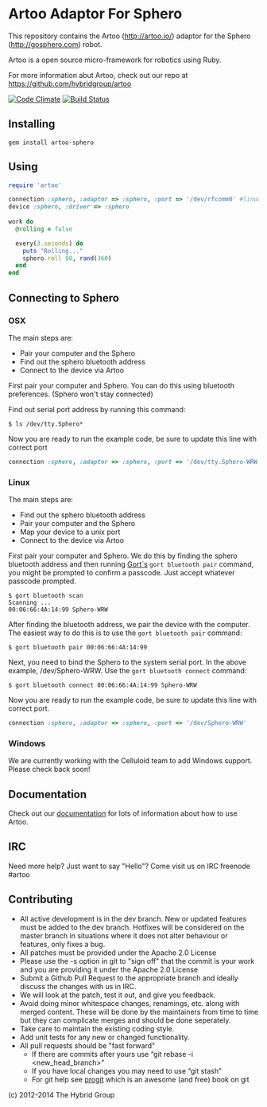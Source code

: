 # Artoo Adaptor For Sphero

This repository contains the Artoo (http://artoo.io/) adaptor for the Sphero (http://gosphero.com) robot.

Artoo is a open source micro-framework for robotics using Ruby.

For more information abut Artoo, check out our repo at https://github.com/hybridgroup/artoo

[![Code Climate](https://codeclimate.com/github/hybridgroup/artoo-sphero.png)](https://codeclimate.com/github/hybridgroup/artoo-sphero) [![Build Status](https://travis-ci.org/hybridgroup/artoo-sphero.png?branch=master)](https://travis-ci.org/hybridgroup/artoo-sphero)

## Installing

```
gem install artoo-sphero
```

## Using

```ruby
require 'artoo'

connection :sphero, :adaptor => :sphero, :port => '/dev/rfcomm0' #linux
device :sphero, :driver => :sphero
  
work do
  @rolling = false

  every(3.seconds) do
    puts "Rolling..."
    sphero.roll 90, rand(360)
  end
end
```
## Connecting to Sphero

### OSX

The main steps are:

- Pair your computer and the Sphero
- Find out the sphero bluetooth address
- Connect to the device via Artoo

First pair your computer and Sphero. You can do this using bluetooth preferences. (Sphero won't stay connected)

Find out serial port address by running this command:

`$ ls /dev/tty.Sphero*`

Now you are ready to run the example code, be sure to update this line with correct port

```ruby
connection :sphero, :adaptor => :sphero, :port => '/dev/tty.Sphero-WRW-RN-SPP'
```

### Linux

The main steps are:

- Find out the sphero bluetooth address
- Pair your computer and the Sphero
- Map your device to a unix port
- Connect to the device via Artoo

First pair your computer and Sphero.
We do this by finding the sphero bluetooth address and then running [Gort´s](http://gort.io) `gort bluetooth pair` command, you might be prompted to confirm a passcode.
Just accept whatever passcode prompted.

```
$ gort bluetooth scan
Scanning ...
00:06:66:4A:14:99 Sphero-WRW
```

After finding the bluetooth address, we pair the device with the computer.
The easiest way to do this is to use the `gort bluetooth pair` command:

`$ gort bluetooth pair 00:06:66:4A:14:99`

Next, you need to bind the Sphero to the system serial port. In the above
example, /dev/Sphero-WRW. Use the `gort bluetooth connect` command:

`$ gort bluetooth connect 00:06:66:4A:14:99 Sphero-WRW`

Now you are ready to run the example code, be sure to update this line with correct port.

```ruby
connection :sphero, :adaptor => :sphero, :port => '/dev/Sphero-WRW'
```

### Windows

We are currently working with the Celluloid team to add Windows support. Please check back soon!

## Documentation

Check out our [documentation](http://artoo.io/documentation/) for lots of information about how to use Artoo.

## IRC

Need more help? Just want to say "Hello"? Come visit us on IRC freenode #artoo

## Contributing
* All active development is in the dev branch. New or updated features must be added to the dev branch. Hotfixes will be considered on the master branch in situations where it does not alter behaviour or features, only fixes a bug.
* All patches must be provided under the Apache 2.0 License
* Please use the -s option in git to "sign off" that the commit is your work and you are providing it under the Apache 2.0 License
* Submit a Github Pull Request to the appropriate branch and ideally discuss the changes with us in IRC.
* We will look at the patch, test it out, and give you feedback.
* Avoid doing minor whitespace changes, renamings, etc. along with merged content. These will be done by the maintainers from time to time but they can complicate merges and should be done seperately.
* Take care to maintain the existing coding style.
* Add unit tests for any new or changed functionality.
* All pull requests should be "fast forward"
  * If there are commits after yours use “git rebase -i <new_head_branch>”
  * If you have local changes you may need to use “git stash”
  * For git help see [progit](http://git-scm.com/book) which is an awesome (and free) book on git


(c) 2012-2014 The Hybrid Group
